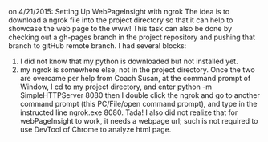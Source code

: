 on 4/21/2015: Setting Up WebPageInsight with ngrok
The idea is to download a ngrok file into the project directory so that it can help to showcase the web page to the www! This task can also be done by checking out a gh-pages branch in the project repository and pushing that branch to gitHub remote branch. I had several blocks:
1. I did not know that my python is downloaded but not installed yet.
2. my ngrok is somewhere else, not in the project directory.
Once the two are overcame per help from Coach Susan, at the command prompt of Window, I cd to my project directory, and enter
python -m SimpleHTTPServer 8080
then I double click the ngrok and go to another command prompt (this PC/File/open command prompt), and type in the instructed line ngrok.exe 8080. Tada!
I also did not realize that for webPageInsight to work, it needs a webpage url; such is not required to use DevTool of Chrome to analyze html page.
